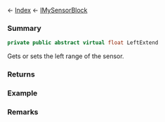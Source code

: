 ← [Index](Api-Index) ← [IMySensorBlock](Sandbox.ModAPI.Ingame.IMySensorBlock)

### Summary

```csharp
private public abstract virtual float LeftExtend
```

Gets or sets the left range of the sensor.

### Returns

### Example

### Remarks

